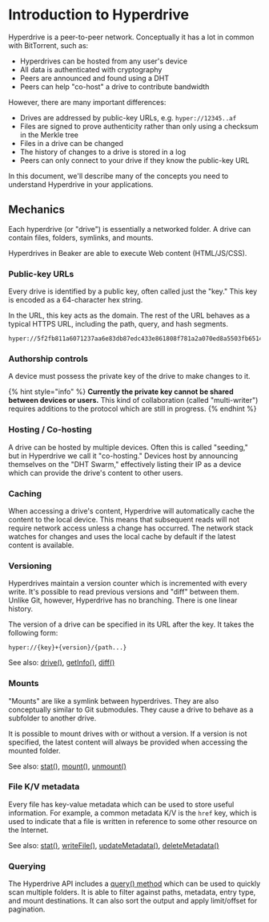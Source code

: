 # Introduction to Hyperdrive

Hyperdrive is a peer-to-peer network. Conceptually it has a lot in common with BitTorrent, such as:

* Hyperdrives can be hosted from any user's device
* All data is authenticated with cryptography
* Peers are announced and found using a DHT
* Peers can help "co-host" a drive to contribute bandwidth

However, there are many important differences:

* Drives are addressed by public-key URLs, e.g. `hyper://12345..af`
* Files are signed to prove authenticity rather than only using a checksum in the Merkle tree
* Files in a drive can be changed
* The history of changes to a drive is stored in a log
* Peers can only connect to your drive if they know the public-key URL

In this document, we'll describe many of the concepts you need to understand Hyperdrive in your applications.

## Mechanics

Each hyperdrive \(or "drive"\) is essentially a networked folder. A drive can contain files, folders, symlinks, and mounts.

Hyperdrives in Beaker are able to execute Web content \(HTML/JS/CSS\).

### Public-key URLs

Every drive is identified by a public key, often called just the "key." This key is encoded as a 64-character hex string.

In the URL, this key acts as the domain. The rest of the URL behaves as a typical HTTPS URL, including the path, query, and hash segments.

```text
hyper://5f2fb811a6071237aa6e83db87edc433e861808f781a2a070ed8a5503fb6514e/
```

### Authorship controls

A device must possess the private key of the drive to make changes to it.

{% hint style="info" %}
**Currently the private key cannot be shared between devices or users.** This kind of collaboration \(called "multi-writer"\) requires additions to the protocol which are still in progress.
{% endhint %}

### Hosting / Co-hosting

A drive can be hosted by multiple devices. Often this is called "seeding," but in Hyperdrive we call it "co-hosting." Devices host by announcing themselves on the "DHT Swarm," effectively listing their IP as a device which can provide the drive's content to other users.

### Caching

When accessing a drive's content, Hyperdrive will automatically cache the content to the local device. This means that subsequent reads will not require network access unless a change has occurred. The network stack watches for changes and uses the local cache by default if the latest content is available.

### Versioning

Hyperdrives maintain a version counter which is incremented with every write. It's possible to read previous versions and "diff" between them. Unlike Git, however, Hyperdrive has no branching. There is one linear history.

The version of a drive can be specified in its URL after the key. It takes the following form:

```text
hyper://{key}+{version}/{path...}
```

See also: [drive\(\)](../apis/beaker.hyperdrive.md#beaker-hyperdrive-drive-url), [getInfo\(\)](../apis/beaker.hyperdrive.md#beaker-hyperdrive-getinfo-url-opts), [diff\(\)](../apis/beaker.hyperdrive.md#beaker-hyperdrive-diff-url-other-prefix-opts)

### Mounts

"Mounts" are like a symlink between hyperdrives. They are also conceptually similar to Git submodules. They cause a drive to behave as a subfolder to another drive.

It is possible to mount drives with or without a version. If a version is not specified, the latest content will always be provided when accessing the mounted folder.

See also: [stat\(\)](../apis/beaker.hyperdrive.md#beaker-hyperdrive-stat-url-opts), [mount\(\)](../apis/beaker.hyperdrive.md#beaker-hyperdrive-mount-url-mount-opts), [unmount\(\)](../apis/beaker.hyperdrive.md#beaker-hyperdrive-unmount-url-opts)

### File K/V metadata

Every file has key-value metadata which can be used to store useful information. For example, a common metadata K/V is the `href` key, which is used to indicate that a file is written in reference to some other resource on the Internet.

See also: [stat\(\)](../apis/beaker.hyperdrive.md#beaker-hyperdrive-stat-url-opts), [writeFile\(\)](../apis/beaker.hyperdrive.md#beaker-hyperdrive-writefile-url-data-opts), [updateMetadata\(\)](../apis/beaker.hyperdrive.md#beaker-hyperdrive-updatemetadata-url-metadata-opts), [deleteMetadata\(\)](../apis/beaker.hyperdrive.md#beaker-hyperdrive-deletemetadata-url-keys-opts)

### Querying

The Hyperdrive API includes a [query\(\) method](../apis/beaker.hyperdrive.md#beaker-hyperdrive-query-query) which can be used to quickly scan multiple folders. It is able to filter against paths, metadata, entry type, and mount destinations. It can also sort the output and apply limit/offset for pagination.
